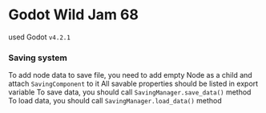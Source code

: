 # Godot Wild Jam 68

used Godot `v4.2.1`

### Saving system

To add node data to save file, you need to add empty Node as a child and attach `SavingComponent` to it
All savable properties should be listed in export variable
To save data, you should call `SavingManager.save_data()` method
To load data, you should call `SavingManager.load_data()` method
